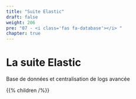 ```yaml
---
title: "Suite Elastic"
draft: false
weight: 206
pre: "07 - <i class='fas fa-database'></i> "
chapter: true
---
```


# La suite Elastic

Base de données et centralisation de logs avancée

{{% children /%}}

<!--

Monitoring d’applications avec ELK & Elastic APM
Collecte, manipulation et contrôle de données applicatives
Objectifs
 Découvrir Elasticsearch et les dernières nouveautés d’Elastic Stack  Connaissance de la stack ELK (avec Beats ELKB / BELK) Alimenter Elasticsearch avec de nombreuses sources de données Structurer et enrichir des données hétérogènes
 Transférer des données brutes depuis un fichier ou un broker  Produire des tableaux de bords / dashboards avec Kibana Monitoring système, JMX, Métier et BI Validation et contrôle des performances par APM
Programme
1ère partie : Les bases de la suite ELK
￼
￼ ￼
Durée 3 jours 21 heures
￼
￼
1.
2.
3.
Présentation générale
 Les moteurs de recherches  Les solutions existantes Elasticsearch et Kibana Les cas d'utilisation
 La suite Elastic Indexation de documents
 Création et Suppression d'un index Indexation d'un document Mise à jour et suppression d'un document  Récupérer tous les documents indexés Indexation en masse via l'API bulk Les alias
Schéma et Structure d'un document ELK
 Le Mapping Les Char Filters Les Tokenizers Les Token Filters Les Analyzers built-in et custom  Tester son schéma Les Templates
￼ ￼ ￼
2ème partie : Manipulation et Extraction des données
	1.	Recherches  La syntaxe Lucene Les recherches full text Les recherches exactes Les recherches géographiques  Les recherches boolèennes
	2.	Agrégations  Structures de test Structures de répétition
	3.	Passer à la pratique  Comment récupérer des données efficacement  Appliquer les bonnes pratiques d’utilisation
￼ ￼ ￼ ￼
1
￼
3ème partie : La collecte massive de données
1. Beats
 Ingest Pipeline  Filebeat Metricbeat Packetbeat
 Heartbeat Les modules
2. Logstash
 Création d'un pipeline Logstash  Configuration Inputs Outputs
 Filters  NGrok
4ème partie : Contrôles & Performances
1. Visualisation par Kibana
 Visualisation  Dashboard Canvas Lens
 Spaces Monitoring
2. APM – Performances des applications
 Installation et configuration Langages supportés Transactions, Spans, Metrics, ...  APM côté serveur APM côté navigateur
		  L’apprentissage de l’ensemble des outils nécessaires à un monitoring de données et d’applications grâce à une suite leader dans ce domaine.
		  Une mise en pratique immédiate à travers la réalisation de collecte de données, modélisation, tableaux de bord permettant la collecte et la transformation de données dans un cycle DevOps (60% du temps de la formation est consacré aux travaux pratiques).
		  Répartition « théorie » / « travaux pratiques et travaux de groupe » : 40%/60%.
		  Cette formation se compose d’une alternance d’apports théoriques, de travaux pratiques de groupes de phases d’échanges entre participants et de synthèses de la part du formateur.
		  Ressources pédagogiques :  Plusieurs supports de cours en français incluant un cahier d’ateliers, des énoncés et de leurs corrigés qui intègrent des modèles de documents réutilisables à l’issue de la formation.
		  ElasticSearch est un puissant moteur de recherche reconnu et utilisé par de grands acteurs internationaux. Orienté “document” au sens NoSQL du terme, toutes les données sont stockées sous forme de documents structurés.
		  Cette suite ELK représente un excellent moyen d’intégrer un monitoring complet et puissantdans une chaine d’intégration et de déploiement continu, et fait partie des outils d’entreprises les plus utilisés.
￼ ￼ ￼ ￼ ￼ ￼
Les plus de cette formation
Moyens pédagogiques
Contexte DevOps
2  -->
